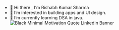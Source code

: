 - 👋 Hi there , I’m Rishabh Kumar Sharma
- 👀 I’m interested in building apps and UI design.
- 🌱 I’m currently learning DSA in java.
![Black Minimal Motivation Quote LinkedIn Banner](https://user-images.githubusercontent.com/100775129/184579735-3be264aa-13b3-4807-864e-ee40683a5b32.png)
